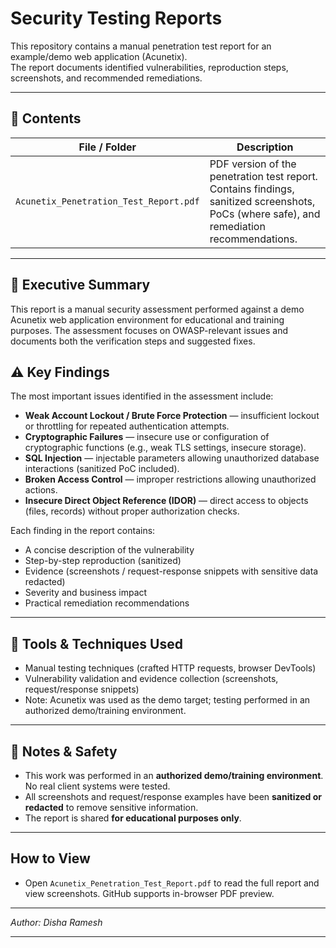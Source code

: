 # Security Testing Reports

This repository contains a manual penetration test report for an example/demo web application (Acunetix).  
The report documents identified vulnerabilities, reproduction steps, screenshots, and recommended remediations.

---

## 📂 Contents

| File / Folder | Description |
|---------------|-------------|
| `Acunetix_Penetration_Test_Report.pdf` | PDF version of the penetration test report. Contains findings, sanitized screenshots, PoCs (where safe), and remediation recommendations. |

---

## 🔎 Executive Summary
This report is a manual security assessment performed against a demo Acunetix web application environment for educational and training purposes. The assessment focuses on OWASP-relevant issues and documents both the verification steps and suggested fixes.

## ⚠️ Key Findings
The most important issues identified in the assessment include:
- **Weak Account Lockout / Brute Force Protection** — insufficient lockout or throttling for repeated authentication attempts.  
- **Cryptographic Failures** — insecure use or configuration of cryptographic functions (e.g., weak TLS settings, insecure storage).  
- **SQL Injection** — injectable parameters allowing unauthorized database interactions (sanitized PoC included).  
- **Broken Access Control** — improper restrictions allowing unauthorized actions.  
- **Insecure Direct Object Reference (IDOR)** — direct access to objects (files, records) without proper authorization checks.

Each finding in the report contains:
- A concise description of the vulnerability  
- Step-by-step reproduction (sanitized)  
- Evidence (screenshots / request-response snippets with sensitive data redacted)  
- Severity and business impact  
- Practical remediation recommendations

---

## 🧰 Tools & Techniques Used
- Manual testing techniques (crafted HTTP requests, browser DevTools)  
- Vulnerability validation and evidence collection (screenshots, request/response snippets)  
- Note: Acunetix was used as the demo target; testing performed in an authorized demo/training environment.

---

## 📘 Notes & Safety
- This work was performed in an **authorized demo/training environment**. No real client systems were tested.  
- All screenshots and request/response examples have been **sanitized or redacted** to remove sensitive information.  
- The report is shared **for educational purposes only**.

---

## How to View
- Open `Acunetix_Penetration_Test_Report.pdf` to read the full report and view screenshots. GitHub supports in-browser PDF preview.

---

*Author: Disha Ramesh*  

---
